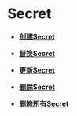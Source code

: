 # Secret<a name="cci_02_3074"></a>

-   **[创建Secret](创建Secret.md)**  

-   **[替换Secret](替换Secret.md)**  

-   **[更新Secret](更新Secret.md)**  

-   **[删除Secret](删除Secret.md)**  

-   **[删除所有Secret](删除所有Secret.md)**  


